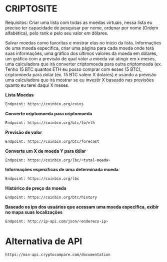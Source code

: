 # CRIPTOSITE

Requisitos:
Criar uma lista com todas as moedas virtuais, nessa lista eu preciso ter capacidade de pesquisar por nome, ordenar por nome (Ordem alfabética), pelo rank e pelo seu valor em dólares.

Salvar moedas como favoritas e mostrar elas no inicio da lista. Informações de uma moeda especifica, criar uma página para cada moeda onde terá suas informações, uma gráfico dos últimos valores da moeda em dólares, um gráfico com a previsão de qual valor a moeda vai atingir em x meses, uma calculadora que irá converter criptomoeda para outra criptomoeda (ex. Tenho 15 BTC quantos ETH eu posso comprar com esses 15 BTC), criptomoeda para dólar (ex. 15 BTC valem X dolares) e usando a previsão uma calculadora que irá mostrar se eu investir X baseado nas previsões quanto eu terei daqui X meses.

**Lista Moedas**
```sh
Endpoint: https://coinbin.org/coins
```
**Converte criptomoeda para criptomoeda**
```sh
Endpoint: https://coinbin.org/btc/to/eth
```
**Previsão de valor**
```sh
Endpoint: https://coinbin.org/btc/forecast
```
**Converte um X de moeda Y para dólar**
```sh
Endpoint: https://coinbin.org/lbc/<total-moeda>
```
**Informações específicas de uma determinada moeda**
```sh
Endpoint: https://coinbin.org/lbc
```
**Histórico de preço da moeda**
```sh
Endpoint: https://coinbin.org/btc/history
```
**Baseado os ips dos usuários que acessam uma moeda especifica, exibir no mapa suas localizações**
```sh
Endpoint: http://ip-api.com/json/<endereco-ip>
```

# Alternativa de API
```sh
https://min-api.cryptocompare.com/documentation
```